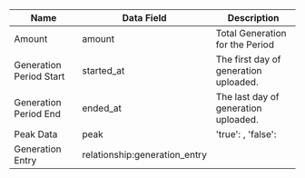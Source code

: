 | Name | Data Field | Description |
|-------------------------|-------------------------|------------------------------------------------------------------------------------------------------------------------------------------------------------------------|
| Amount | amount | Total Generation for the Period |
| Generation Period Start | started_at | The first day of generation uploaded. |
| Generation Period End | ended_at | The last day of generation uploaded. |
| Peak Data | peak |'true': , 'false':|
| Generation Entry | relationship:generation_entry |
